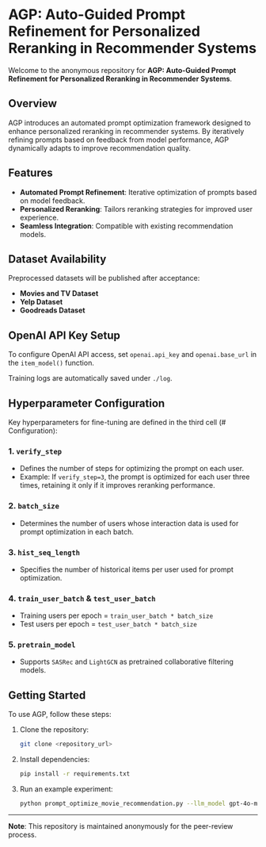 # AGP: Auto-Guided Prompt Refinement for Personalized Reranking in Recommender Systems

Welcome to the anonymous repository for **AGP: Auto-Guided Prompt Refinement for Personalized Reranking in Recommender Systems**.

## Overview
AGP introduces an automated prompt optimization framework designed to enhance personalized reranking in recommender systems. By iteratively refining prompts based on feedback from model performance, AGP dynamically adapts to improve recommendation quality.

## Features
- **Automated Prompt Refinement**: Iterative optimization of prompts based on model feedback.
- **Personalized Reranking**: Tailors reranking strategies for improved user experience.
- **Seamless Integration**: Compatible with existing recommendation models.

## Dataset Availability
Preprocessed datasets will be published after acceptance:
- **Movies and TV Dataset**
- **Yelp Dataset**
- **Goodreads Dataset**

## OpenAI API Key Setup
To configure OpenAI API access, set `openai.api_key` and `openai.base_url` in the `item_model()` function.

Training logs are automatically saved under `./log`.

## Hyperparameter Configuration
Key hyperparameters for fine-tuning are defined in the third cell (# Configuration):

### 1. `verify_step`
- Defines the number of steps for optimizing the prompt on each user.
- Example: If `verify_step=3`, the prompt is optimized for each user three times, retaining it only if it improves reranking performance.

### 2. `batch_size`
- Determines the number of users whose interaction data is used for prompt optimization in each batch.

### 3. `hist_seq_length`
- Specifies the number of historical items per user used for prompt optimization.

### 4. `train_user_batch` & `test_user_batch`
- Training users per epoch = `train_user_batch * batch_size`
- Test users per epoch = `test_user_batch * batch_size`

### 5. `pretrain_model`
- Supports `SASRec` and `LightGCN` as pretrained collaborative filtering models.

## Getting Started
To use AGP, follow these steps:
1. Clone the repository:
   ```bash
   git clone <repository_url>
   ```
2. Install dependencies:
   ```bash
   pip install -r requirements.txt
   ```
3. Run an example experiment:
   ```bash
   python prompt_optimize_movie_recommendation.py --llm_model gpt-4o-mini-2024-07-18 --cot 1 --task_name Movies_and_TV --minimum_train 0 --verify_steps 1 --hist_seq_length 5 --use_distance 0 --batch_size 10
   ```

---
**Note**: This repository is maintained anonymously for the peer-review process.


